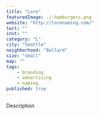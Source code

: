 ```yaml
---
title: "Lore"
featuredImage: ./-hamburgers.png
website: "http://lorenaming.com/"
twit: ""
inst: ""
category: "L"
city: "Seattle"
neighborhood: "Ballard"
size: "small"
map: ""
tags:
    - branding
    - advertising
    - naming
published: true
---
```


Description